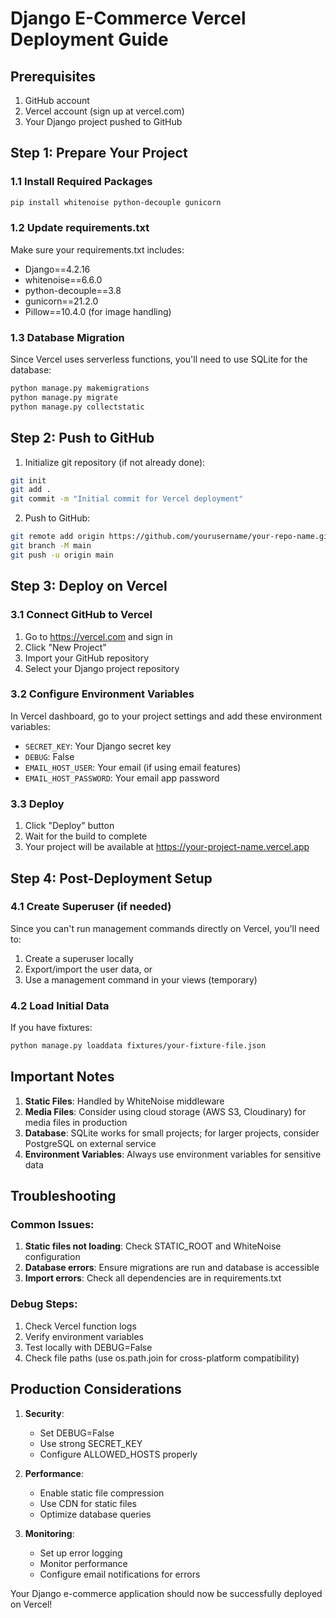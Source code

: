 # Django E-Commerce Vercel Deployment Guide

## Prerequisites
1. GitHub account
2. Vercel account (sign up at vercel.com)
3. Your Django project pushed to GitHub

## Step 1: Prepare Your Project

### 1.1 Install Required Packages
```bash
pip install whitenoise python-decouple gunicorn
```

### 1.2 Update requirements.txt
Make sure your requirements.txt includes:
- Django==4.2.16
- whitenoise==6.6.0
- python-decouple==3.8
- gunicorn==21.2.0
- Pillow==10.4.0 (for image handling)

### 1.3 Database Migration
Since Vercel uses serverless functions, you'll need to use SQLite for the database:
```bash
python manage.py makemigrations
python manage.py migrate
python manage.py collectstatic
```

## Step 2: Push to GitHub
1. Initialize git repository (if not already done):
```bash
git init
git add .
git commit -m "Initial commit for Vercel deployment"
```

2. Push to GitHub:
```bash
git remote add origin https://github.com/yourusername/your-repo-name.git
git branch -M main
git push -u origin main
```

## Step 3: Deploy on Vercel

### 3.1 Connect GitHub to Vercel
1. Go to https://vercel.com and sign in
2. Click "New Project"
3. Import your GitHub repository
4. Select your Django project repository

### 3.2 Configure Environment Variables
In Vercel dashboard, go to your project settings and add these environment variables:
- `SECRET_KEY`: Your Django secret key
- `DEBUG`: False
- `EMAIL_HOST_USER`: Your email (if using email features)
- `EMAIL_HOST_PASSWORD`: Your email app password

### 3.3 Deploy
1. Click "Deploy" button
2. Wait for the build to complete
3. Your project will be available at https://your-project-name.vercel.app

## Step 4: Post-Deployment Setup

### 4.1 Create Superuser (if needed)
Since you can't run management commands directly on Vercel, you'll need to:
1. Create a superuser locally
2. Export/import the user data, or
3. Use a management command in your views (temporary)

### 4.2 Load Initial Data
If you have fixtures:
```bash
python manage.py loaddata fixtures/your-fixture-file.json
```

## Important Notes

1. **Static Files**: Handled by WhiteNoise middleware
2. **Media Files**: Consider using cloud storage (AWS S3, Cloudinary) for media files in production
3. **Database**: SQLite works for small projects; for larger projects, consider PostgreSQL on external service
4. **Environment Variables**: Always use environment variables for sensitive data

## Troubleshooting

### Common Issues:
1. **Static files not loading**: Check STATIC_ROOT and WhiteNoise configuration
2. **Database errors**: Ensure migrations are run and database is accessible
3. **Import errors**: Check all dependencies are in requirements.txt

### Debug Steps:
1. Check Vercel function logs
2. Verify environment variables
3. Test locally with DEBUG=False
4. Check file paths (use os.path.join for cross-platform compatibility)

## Production Considerations

1. **Security**: 
   - Set DEBUG=False
   - Use strong SECRET_KEY
   - Configure ALLOWED_HOSTS properly

2. **Performance**:
   - Enable static file compression
   - Use CDN for static files
   - Optimize database queries

3. **Monitoring**:
   - Set up error logging
   - Monitor performance
   - Configure email notifications for errors

Your Django e-commerce application should now be successfully deployed on Vercel!
